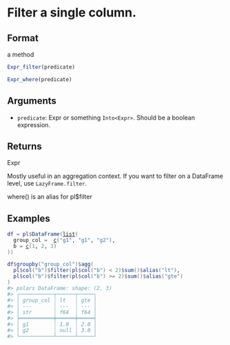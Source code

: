 # Filter a single column.

## Format

a method

```r
Expr_filter(predicate)

Expr_where(predicate)
```

## Arguments

- `predicate`: Expr or something `Into<Expr>`. Should be a boolean expression.

## Returns

Expr

Mostly useful in an aggregation context. If you want to filter on a DataFrame level, use `LazyFrame.filter`.

where() is an alias for pl$filter

## Examples

<pre class='r-example'><code><span class='r-in'><span><span class='va'>df</span> <span class='op'>=</span> <span class='va'>pl</span><span class='op'>$</span><span class='fu'>DataFrame</span><span class='op'>(</span><span class='fu'><a href='https://rdrr.io/r/base/list.html'>list</a></span><span class='op'>(</span></span></span>
<span class='r-in'><span>  group_col <span class='op'>=</span>  <span class='fu'><a href='https://rdrr.io/r/base/c.html'>c</a></span><span class='op'>(</span><span class='st'>"g1"</span>, <span class='st'>"g1"</span>, <span class='st'>"g2"</span><span class='op'>)</span>,</span></span>
<span class='r-in'><span>  b <span class='op'>=</span> <span class='fu'><a href='https://rdrr.io/r/base/c.html'>c</a></span><span class='op'>(</span><span class='fl'>1</span>, <span class='fl'>2</span>, <span class='fl'>3</span><span class='op'>)</span></span></span>
<span class='r-in'><span><span class='op'>)</span><span class='op'>)</span></span></span>
<span class='r-in'><span></span></span>
<span class='r-in'><span><span class='va'>df</span><span class='op'>$</span><span class='fu'>groupby</span><span class='op'>(</span><span class='st'>"group_col"</span><span class='op'>)</span><span class='op'>$</span><span class='fu'>agg</span><span class='op'>(</span></span></span>
<span class='r-in'><span>  <span class='va'>pl</span><span class='op'>$</span><span class='fu'>col</span><span class='op'>(</span><span class='st'>"b"</span><span class='op'>)</span><span class='op'>$</span><span class='fu'>filter</span><span class='op'>(</span><span class='va'>pl</span><span class='op'>$</span><span class='fu'>col</span><span class='op'>(</span><span class='st'>"b"</span><span class='op'>)</span> <span class='op'>&lt;</span> <span class='fl'>2</span><span class='op'>)</span><span class='op'>$</span><span class='fu'>sum</span><span class='op'>(</span><span class='op'>)</span><span class='op'>$</span><span class='fu'>alias</span><span class='op'>(</span><span class='st'>"lt"</span><span class='op'>)</span>,</span></span>
<span class='r-in'><span>  <span class='va'>pl</span><span class='op'>$</span><span class='fu'>col</span><span class='op'>(</span><span class='st'>"b"</span><span class='op'>)</span><span class='op'>$</span><span class='fu'>filter</span><span class='op'>(</span><span class='va'>pl</span><span class='op'>$</span><span class='fu'>col</span><span class='op'>(</span><span class='st'>"b"</span><span class='op'>)</span> <span class='op'>&gt;=</span> <span class='fl'>2</span><span class='op'>)</span><span class='op'>$</span><span class='fu'>sum</span><span class='op'>(</span><span class='op'>)</span><span class='op'>$</span><span class='fu'>alias</span><span class='op'>(</span><span class='st'>"gte"</span><span class='op'>)</span></span></span>
<span class='r-in'><span><span class='op'>)</span></span></span>
<span class='r-out co'><span class='r-pr'>#&gt;</span> polars DataFrame: shape: (2, 3)</span>
<span class='r-out co'><span class='r-pr'>#&gt;</span> ┌───────────┬──────┬─────┐</span>
<span class='r-out co'><span class='r-pr'>#&gt;</span> │ group_col ┆ lt   ┆ gte │</span>
<span class='r-out co'><span class='r-pr'>#&gt;</span> │ ---       ┆ ---  ┆ --- │</span>
<span class='r-out co'><span class='r-pr'>#&gt;</span> │ str       ┆ f64  ┆ f64 │</span>
<span class='r-out co'><span class='r-pr'>#&gt;</span> ╞═══════════╪══════╪═════╡</span>
<span class='r-out co'><span class='r-pr'>#&gt;</span> │ g1        ┆ 1.0  ┆ 2.0 │</span>
<span class='r-out co'><span class='r-pr'>#&gt;</span> │ g2        ┆ null ┆ 3.0 │</span>
<span class='r-out co'><span class='r-pr'>#&gt;</span> └───────────┴──────┴─────┘</span>
 </code></pre>
